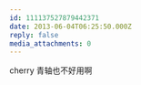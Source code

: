 ```yaml
---
id: 111137527879442371
date: 2013-06-04T06:25:50.000Z
reply: false
media_attachments: 0
---
```


cherry 青轴也不好用啊

